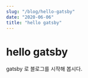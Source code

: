 ```yaml
---
slug: "/blog/hello-gatsby"
date: "2020-06-06"
title: "hello gatsby"
---
```


# hello gatsby
gatsby 로 블로그를 시작해 봅시다.
